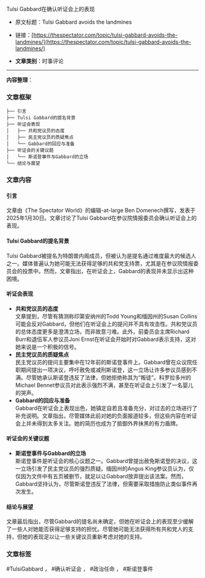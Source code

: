 Tulsi Gabbard在确认听证会上的表现  
  - 原文标题：Tulsi Gabbard avoids the landmines  
  - 链接：[https://thespectator.com/topic/tulsi-gabbard-avoids-the-landmines/](https://thespectator.com/topic/tulsi-gabbard-avoids-the-landmines/)  

- **文章类别**：时事评论  

---

**内容整理**：

### 文章框架
```
├── 引言
├── Tulsi Gabbard的提名背景
├── 听证会表现
│   ├── 共和党议员的态度
│   ├── 民主党议员的质疑焦点
│   └── Gabbard的回应与准备
├── 听证会的关键议题
│   └── 斯诺登事件与Gabbard的立场
└── 结论与展望
```

### 文章内容

#### 引言
文章由《The Spectator World》的编辑-at-large Ben Domenech撰写，发表于2025年1月30日。文章讨论了Tulsi Gabbard在参议院情报委员会确认听证会上的表现。

#### Tulsi Gabbard的提名背景
Tulsi Gabbard被提名为特朗普内阁成员，但被认为是提名通过难度最大的候选人之一。媒体普遍认为她可能无法获得足够的共和党支持票，尤其是在参议院情报委员会的投票中。然而，文章指出，在听证会上，Gabbard的表现并未显示出这种困境。

#### 听证会表现
- **共和党议员的态度**  
  文章提到，尽管有猜测称印第安纳州的Todd Young和缅因州的Susan Collins可能会反对Gabbard，但他们在听证会上的提问并不具有攻击性。共和党议员的总体态度更多是澄清立场，而非故意刁难。此外，前委员会主席Richard Burr和退伍军人参议员Joni Ernst在听证会开始时对Gabbard表示支持，这对她来说是一个积极的信号。
- **民主党议员的质疑焦点**  
  民主党议员的提问主要集中在12年前的斯诺登事件上。Gabbard曾在众议院任职期间提出一项决议，呼吁赦免或减刑斯诺登，这一立场让许多参议员感到不满。尽管她承认斯诺登违反了法律，但她拒绝称其为“叛徒”。科罗拉多州的Michael Bennet参议员对此表示强烈不满，甚至在听证会上引发了一名婴儿的哭声。
- **Gabbard的回应与准备**  
  Gabbard在听证会上表现出色，她镇定自若且准备充分，对过去的立场进行了补充说明。文章指出，尽管媒体此前对她的负面报道较多，但这些内容在听证会上并未得到太多关注。她的简历也成为了抵御外界抹黑的有力盾牌。

#### 听证会的关键议题
- **斯诺登事件与Gabbard的立场**  
  斯诺登事件是听证会的核心议题之一。Gabbard曾提出赦免斯诺登的决议，这一立场引发了民主党议员的强烈质疑。缅因州的Angus King参议员认为，仅仅因为文件中有五页被删节，就足以让Gabbard放弃提出该法案。然而，Gabbard坚持认为，尽管斯诺登违反了法律，但需要采取措施防止类似事件再次发生。

#### 结论与展望
文章最后指出，尽管Gabbard的提名尚未确定，但她在听证会上的表现至少缓解了一些人对她能否获得足够支持的担忧。尽管她可能无法获得所有共和党人的支持，但她的表现足以让一些关键议员重新考虑对她的支持。

### 文章标签
#TulsiGabbard ， #确认听证会 ， #政治任命 ， #斯诺登事件
